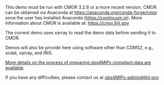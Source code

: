 
This demo must be run with CMOR 3.2.6 or a more recent version.  CMOR can be obtained via Anaconda at https://anaconda.org/conda-forge/cmor once the user has installed Anaconda (https://continuum.io).  More information about CMOR is available at: https://cmor.llnl.gov

The current demo uses xarray to read the demo data before sending it to CMOR.   


Demos will also be provide here using software other than CDMS2, e.g., xcdat, xarray, and IRIS. 

[More details on the process of preparing obs4MIPs compliant data are available](https://github.com/PCMDI/obs4MIPs-cmor-tables/tree/master/inputs/README.md)


If you have any difficulties, please contact us at obs4MIPs-admin@llnl.gov

